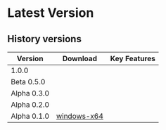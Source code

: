 

# Latest Version


## History versions

Version         | Download | Key Features
---             | ---      | ---
1.0.0           |
Beta 0.5.0      | 
Alpha 0.3.0     | 
Alpha 0.2.0     | 
Alpha 0.1.0     | [windows-x64]()